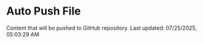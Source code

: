 # Auto Push File

Content that will be pushed to GitHub repository.
Last updated: 07/25/2025, 05:03:29 AM